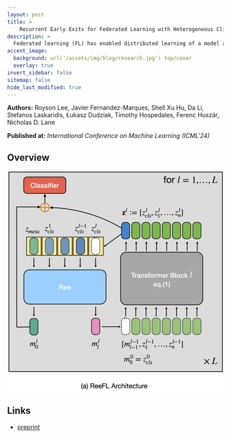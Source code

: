 ```yaml
---
layout: post
title: >
    Recurrent Early Exits for Federated Learning with Heterogeneous Clients
description: >
  Federated learning (FL) has enabled distributed learning of a model across multiple clients in a privacy-preserving manner. One of the main challenges of FL is to accommodate clients with varying hardware capacities; clients have differing compute and memory requirements. To tackle this challenge, recent state-of-the-art approaches leverage the use of early exits. Nonetheless, these approaches fall short of mitigating the challenges of joint learning multiple exit classifiers, often relying on hand-picked heuristic solutions for knowledge distillation among classifiers and/or utilizing additional layers for weaker classifiers. In this work, instead of utilizing multiple classifiers, we propose a recurrent early exit approach named ReeFL that fuses features from different sub-models into a single shared classifier. Specifically, we use a transformer-based early-exit module shared among sub-models to i) better exploit multi-layer feature representations for task-specific prediction and ii) modulate the feature representation of the backbone model for subsequent predictions. We additionally present a per-client self-distillation approach where the best sub-model is automatically selected as the teacher of the other sub-models at each client. Our experiments on standard image and speech classification benchmarks across various emerging federated fine-tuning baselines demonstrate ReeFL's effectiveness over previous works.
accent_image:
  background: url('/assets/img/blog/research.jpg') top/cover
  overlay: true
invert_sidebar: false
sitemap: false
hide_last_modified: true
---
```


**Authors:** Royson Lee, Javier Fernandez-Marques, Shell Xu Hu, Da Li, Stefanos Laskaridis, Łukasz Dudziak, Timothy Hospedales, Ferenc Huszár, Nicholas D. Lane

**Published at:** _International Conference on Machine Learning (ICML'24)_

## Overview

![ReeFL](/assets/img/blog/reefl/ReeFL.png)

## Links

* [preprint](https://arxiv.org/abs/2405.14791)